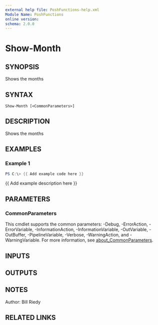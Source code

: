 ```yaml
---
external help file: PoshFunctions-help.xml
Module Name: PoshFunctions
online version:
schema: 2.0.0
---
```


# Show-Month

## SYNOPSIS
Shows the months

## SYNTAX

```
Show-Month [<CommonParameters>]
```

## DESCRIPTION
Shows the months

## EXAMPLES

### Example 1
```powershell
PS C:\> {{ Add example code here }}
```

{{ Add example description here }}

## PARAMETERS

### CommonParameters
This cmdlet supports the common parameters: -Debug, -ErrorAction, -ErrorVariable, -InformationAction, -InformationVariable, -OutVariable, -OutBuffer, -PipelineVariable, -Verbose, -WarningAction, and -WarningVariable. For more information, see [about_CommonParameters](http://go.microsoft.com/fwlink/?LinkID=113216).

## INPUTS

## OUTPUTS

## NOTES
Author:     Bill Riedy

## RELATED LINKS
